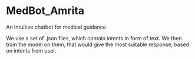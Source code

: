 # MedBot_Amrita
An intuitive chatbot for medical guidance

We use a set of .json files, which contain intents in form of text. We then train the model on them, that would give the most suitable response, based on intents from user.

